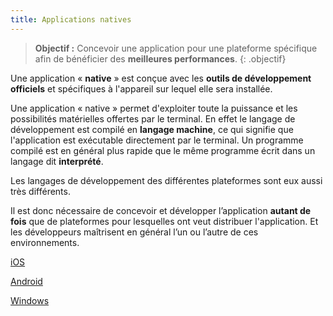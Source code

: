 ```yaml
---
title: Applications natives
---
```


> **Objectif :** Concevoir une application pour une plateforme spécifique afin de bénéficier des **meilleures performances**.
{: .objectif}

Une application « **native** » est conçue avec les **outils de développement officiels** et spécifiques à l'appareil sur lequel elle sera installée.

Une application « native » permet d'exploiter toute la puissance et les possibilités matérielles offertes par le terminal. En effet le langage de développement est compilé en **langage machine**, ce qui signifie que l'application est exécutable directement par le terminal. Un programme compilé est en général plus rapide que le même programme écrit dans un langage dit **interprété**.

Les langages de développement des différentes plateformes sont eux aussi très différents.

Il est donc nécessaire de concevoir et développer l’application **autant de fois** que de plateformes pour lesquelles ont veut distribuer l'application. Et les développeurs maîtrisent en général l’un ou l’autre de ces environnements.

[iOS](ios)

[Android](android)

[Windows](windows)

